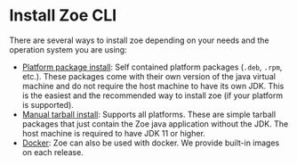 # Install Zoe CLI

There are several ways to install zoe depending on your needs and the operation system you are using:

- [Platform package install](package.md): Self contained platform packages (`.deb`, `.rpm`, etc.). These packages come with their own version of the java virtual machine and do not require the host machine to have its own JDK. This is the easiest and the recommended way to install zoe (if your platform is supported).
- [Manual tarball install](tarball.md): Supports all platforms. These are simple tarball packages that just contain the Zoe java application without the JDK. The host machine is required to have JDK 11 or higher.
- [Docker](docker.md): Zoe can also be used with docker. We provide built-in images on each release.
